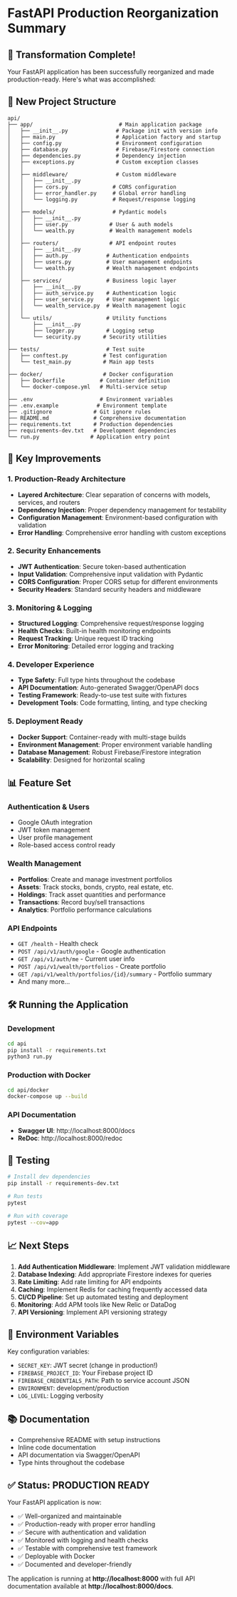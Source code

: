 # FastAPI Production Reorganization Summary

## 🎉 Transformation Complete!

Your FastAPI application has been successfully reorganized and made production-ready. Here's what was accomplished:

## 📁 New Project Structure

```
api/
├── app/                           # Main application package
│   ├── __init__.py               # Package init with version info
│   ├── main.py                   # Application factory and startup
│   ├── config.py                 # Environment configuration
│   ├── database.py               # Firebase/Firestore connection
│   ├── dependencies.py           # Dependency injection
│   ├── exceptions.py             # Custom exception classes
│   │
│   ├── middleware/               # Custom middleware
│   │   ├── __init__.py
│   │   ├── cors.py              # CORS configuration
│   │   ├── error_handler.py     # Global error handling
│   │   └── logging.py           # Request/response logging
│   │
│   ├── models/                  # Pydantic models
│   │   ├── __init__.py
│   │   ├── user.py             # User & auth models
│   │   └── wealth.py           # Wealth management models
│   │
│   ├── routers/                # API endpoint routes
│   │   ├── __init__.py
│   │   ├── auth.py            # Authentication endpoints
│   │   ├── users.py           # User management endpoints
│   │   └── wealth.py          # Wealth management endpoints
│   │
│   ├── services/              # Business logic layer
│   │   ├── __init__.py
│   │   ├── auth_service.py    # Authentication logic
│   │   ├── user_service.py    # User management logic
│   │   └── wealth_service.py  # Wealth management logic
│   │
│   └── utils/                 # Utility functions
│       ├── __init__.py
│       ├── logger.py          # Logging setup
│       └── security.py       # Security utilities
│
├── tests/                     # Test suite
│   ├── conftest.py           # Test configuration
│   └── test_main.py          # Main app tests
│
├── docker/                   # Docker configuration
│   ├── Dockerfile           # Container definition
│   └── docker-compose.yml   # Multi-service setup
│
├── .env                     # Environment variables
├── .env.example            # Environment template
├── .gitignore             # Git ignore rules
├── README.md              # Comprehensive documentation
├── requirements.txt       # Production dependencies
├── requirements-dev.txt   # Development dependencies
└── run.py                # Application entry point
```

## 🚀 Key Improvements

### 1. **Production-Ready Architecture**
- **Layered Architecture**: Clear separation of concerns with models, services, and routers
- **Dependency Injection**: Proper dependency management for testability
- **Configuration Management**: Environment-based configuration with validation
- **Error Handling**: Comprehensive error handling with custom exceptions

### 2. **Security Enhancements**
- **JWT Authentication**: Secure token-based authentication
- **Input Validation**: Comprehensive input validation with Pydantic
- **CORS Configuration**: Proper CORS setup for different environments
- **Security Headers**: Standard security headers and middleware

### 3. **Monitoring & Logging**
- **Structured Logging**: Comprehensive request/response logging
- **Health Checks**: Built-in health monitoring endpoints
- **Request Tracking**: Unique request ID tracking
- **Error Monitoring**: Detailed error logging and tracking

### 4. **Developer Experience**
- **Type Safety**: Full type hints throughout the codebase
- **API Documentation**: Auto-generated Swagger/OpenAPI docs
- **Testing Framework**: Ready-to-use test suite with fixtures
- **Development Tools**: Code formatting, linting, and type checking

### 5. **Deployment Ready**
- **Docker Support**: Container-ready with multi-stage builds
- **Environment Management**: Proper environment variable handling
- **Database Management**: Robust Firebase/Firestore integration
- **Scalability**: Designed for horizontal scaling

## 📊 Feature Set

### Authentication & Users
- Google OAuth integration
- JWT token management
- User profile management
- Role-based access control ready

### Wealth Management
- **Portfolios**: Create and manage investment portfolios
- **Assets**: Track stocks, bonds, crypto, real estate, etc.
- **Holdings**: Track asset quantities and performance
- **Transactions**: Record buy/sell transactions
- **Analytics**: Portfolio performance calculations

### API Endpoints
- `GET /health` - Health check
- `POST /api/v1/auth/google` - Google authentication
- `GET /api/v1/auth/me` - Current user info
- `POST /api/v1/wealth/portfolios` - Create portfolio
- `GET /api/v1/wealth/portfolios/{id}/summary` - Portfolio summary
- And many more...

## 🛠 Running the Application

### Development
```bash
cd api
pip install -r requirements.txt
python3 run.py
```

### Production with Docker
```bash
cd api/docker
docker-compose up --build
```

### API Documentation
- **Swagger UI**: http://localhost:8000/docs
- **ReDoc**: http://localhost:8000/redoc

## 🧪 Testing

```bash
# Install dev dependencies
pip install -r requirements-dev.txt

# Run tests
pytest

# Run with coverage
pytest --cov=app
```

## 📈 Next Steps

1. **Add Authentication Middleware**: Implement JWT validation middleware
2. **Database Indexing**: Add appropriate Firestore indexes for queries
3. **Rate Limiting**: Add rate limiting for API endpoints
4. **Caching**: Implement Redis for caching frequently accessed data
5. **CI/CD Pipeline**: Set up automated testing and deployment
6. **Monitoring**: Add APM tools like New Relic or DataDog
7. **API Versioning**: Implement API versioning strategy

## 🔧 Environment Variables

Key configuration variables:
- `SECRET_KEY`: JWT secret (change in production!)
- `FIREBASE_PROJECT_ID`: Your Firebase project ID
- `FIREBASE_CREDENTIALS_PATH`: Path to service account JSON
- `ENVIRONMENT`: development/production
- `LOG_LEVEL`: Logging verbosity

## 📚 Documentation

- Comprehensive README with setup instructions
- Inline code documentation
- API documentation via Swagger/OpenAPI
- Type hints throughout the codebase

## ✅ Status: PRODUCTION READY

Your FastAPI application is now:
- ✅ Well-organized and maintainable
- ✅ Production-ready with proper error handling
- ✅ Secure with authentication and validation
- ✅ Monitored with logging and health checks
- ✅ Testable with comprehensive test framework
- ✅ Deployable with Docker
- ✅ Documented and developer-friendly

The application is running at **http://localhost:8000** with full API documentation available at **http://localhost:8000/docs**.
